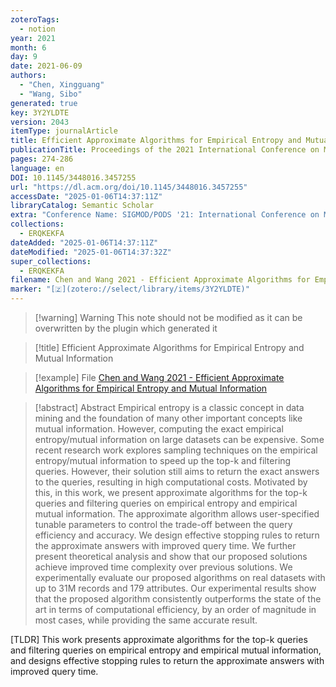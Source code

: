```yaml
---
zoteroTags:
  - notion
year: 2021
month: 6
day: 9
date: 2021-06-09
authors:
  - "Chen, Xingguang"
  - "Wang, Sibo"
generated: true
key: 3Y2YLDTE
version: 2043
itemType: journalArticle
title: Efficient Approximate Algorithms for Empirical Entropy and Mutual Information
publicationTitle: Proceedings of the 2021 International Conference on Management of Data
pages: 274-286
language: en
DOI: 10.1145/3448016.3457255
url: "https://dl.acm.org/doi/10.1145/3448016.3457255"
accessDate: "2025-01-06T14:37:11Z"
libraryCatalog: Semantic Scholar
extra: "Conference Name: SIGMOD/PODS '21: International Conference on Management of Data ISBN: 9781450383431 Place: Virtual Event China Publisher: ACM"
collections:
  - ERQKEKFA
dateAdded: "2025-01-06T14:37:11Z"
dateModified: "2025-01-06T14:37:32Z"
super_collections:
  - ERQKEKFA
filename: Chen and Wang 2021 - Efficient Approximate Algorithms for Empirical Entropy and Mutual Information
marker: "[🇿](zotero://select/library/items/3Y2YLDTE)"
---
```


>[!warning] Warning
> This note should not be modified as it can be overwritten by the plugin which generated it

> [!title] Efficient Approximate Algorithms for Empirical Entropy and Mutual Information

> [!example] File
> [Chen and Wang 2021 - Efficient Approximate Algorithms for Empirical Entropy and Mutual Information](Chen%20and%20Wang%202021%20-%20Efficient%20Approximate%20Algorithms%20for%20Empirical%20Entropy%20and%20Mutual%20Information.pdf)

> [!abstract] Abstract
> Empirical entropy is a classic concept in data mining and the foundation of many other important concepts like mutual information. However, computing the exact empirical entropy/mutual information on large datasets can be expensive. Some recent research work explores sampling techniques on the empirical entropy/mutual information to speed up the top-k and filtering queries. However, their solution still aims to return the exact answers to the queries, resulting in high computational costs. Motivated by this, in this work, we present approximate algorithms for the top-k queries and filtering queries on empirical entropy and empirical mutual information. The approximate algorithm allows user-specified tunable parameters to control the trade-off between the query efficiency and accuracy. We design effective stopping rules to return the approximate answers with improved query time. We further present theoretical analysis and show that our proposed solutions achieve improved time complexity over previous solutions. We experimentally evaluate our proposed algorithms on real datasets with up to 31M records and 179 attributes. Our experimental results show that the proposed algorithm consistently outperforms the state of the art in terms of computational efficiency, by an order of magnitude in most cases, while providing the same accurate result.

[TLDR] This work presents approximate algorithms for the top-k queries and filtering queries on empirical entropy and empirical mutual information, and designs effective stopping rules to return the approximate answers with improved query time.

